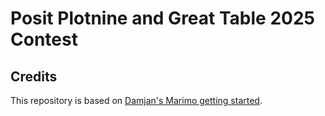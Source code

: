 # Posit Plotnine and Great Table 2025 Contest




## Credits
This repository is based on [Damjan's Marimo getting started](https://github.com/gdamjan/marimo-getting-started).
